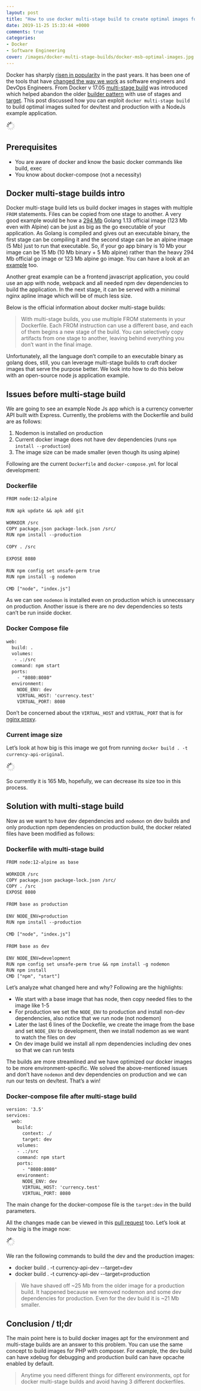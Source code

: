 ```yaml
---
layout: post
title: "How to use docker multi-stage build to create optimal images for dev and production"
date: 2019-11-25 15:33:44 +0000
comments: true
categories: 
- Docker
- Software Engineering
cover: /images/docker-multi-stage-builds/docker-msb-optimal-images.jpg
---
```


Docker has sharply [risen in popularity](https://trends.google.com/trends/explore?date=2015-11-23%202019-11-23&q=%2Fm%2F0wkcjgj,%2Fg%2F11gds4ys6t) in the past years. It has been one of the tools that have [changed the way we work](https://geshan.com.np/blog/2018/11/4-ways-docker-changed-the-way-software-engineers-work-in-past-half-decade/) as software engineers and DevOps Engineers. From Docker v 17.05 [multi-stage build](https://docs.docker.com/develop/develop-images/multistage-build/) was introduced which helped abandon the older [builder pattern](https://blog.alexellis.io/mutli-stage-docker-builds/) with use of stages and [target](https://docs.docker.com/engine/reference/commandline/build/#specifying-target-build-stage---target). This post discussed how you can exploit `docker multi-stage build` to build optimal images suited for dev/test and production with a NodeJs example application.

<img class="center" src="/images/generic/loading.gif" data-echo="/images/docker-multi-stage-builds/docker-msb-optimal-images.jpg" title="Use docker multi-stage build to create optimal images" alt="Streamline your docker image building with multi-stage builds for dev and production">

<!-- more -->

## Prerequisites

* You are aware of docker and know the basic docker commands like build, exec
* You know about docker-compose (not a necessity)


## Docker multi-stage builds intro

Docker multi-stage build lets us build docker images in stages with multiple `FROM` statements. Files can be copied from one stage to another. A very good example would be how a [294 Mb](https://microbadger.com/images/golang) Golang 1.13 official image (123 Mb even with Alpine) can be just as big as the go executable of your application. As Golang is compiled and gives out an executable binary, the first stage can be compiling it and the second stage can be an alpine image (5 Mb) just to run that executable. So, if your go app binary is 10 Mb your image can be 15 Mb (10 Mb binary + 5 Mb alpine) rather than the heavy 294 Mb official go image or 123 Mb alpine go image. You can have a look at an [example](https://medium.com/travis-on-docker/multi-stage-docker-builds-for-creating-tiny-go-images-e0e1867efe5a) too.

Another great example can be a frontend javascript application, you could use an app with node, webpack and all needed npm dev dependencies to build the application. In the next stage, it can be served with a minimal nginx apline image which will be of much less size.

Below is the official information about docker multi-stage builds:


> With multi-stage builds, you use multiple FROM statements in your Dockerfile. Each FROM instruction can use a different base, and each of them begins a new stage of the build. You can selectively copy artifacts from one stage to another, leaving behind everything you don’t want in the final image.

Unfortunately, all the language don’t compile to an executable binary as golang does, still, you can leverage multi-stage builds to craft docker images that serve the purpose better. We look into how to do this below with an open-source node js application example.

## Issues before multi-stage build

We are going to see an example Node Js app which is a currency converter API built with Express. Currently, the problems with the Dockerfile and build are as follows:

1. Nodemon is installed on production
1. Current docker image does not have dev dependencies (runs `npm install --production`)
1. The image size can be made smaller (even though its using alpine)

Following are the current `Dockerfile` and `docker-compose.yml` for local development:

### Dockerfile

```
FROM node:12-alpine

RUN apk update && apk add git

WORKDIR /src
COPY package.json package-lock.json /src/
RUN npm install --production

COPY . /src

EXPOSE 8080

RUN npm config set unsafe-perm true
RUN npm install -g nodemon

CMD ["node", "index.js"]
```

As we can see `nodemon` is installed even on production which is unnecessary on production. Another issue is there are no dev dependencies so tests can’t be run inside docker.

### Docker Compose file

```
web:
  build: .
  volumes:
   - .:/src
  command: npm start
  ports:
    - "8080:8080"
  environment:
    NODE_ENV: dev
    VIRTUAL_HOST: 'currency.test'
    VIRTUAL_PORT: 8080
```

Don’t be concerned about the `VIRTUAL_HOST` and `VIRTUAL_PORT` that is for [nginx proxy](https://github.com/jwilder/nginx-proxy).

### Current image size

Let’s look at how big is this image we got from running `docker build . -t currency-api-original`.

<img class="center" src="/images/generic/loading.gif" data-echo="/images/docker-multi-stage-builds/01original-docker-image.jpg" title="Original docker image before multi-stage build" alt="Original docker image before multi-stage build">

So currently it is 165 Mb, hopefully, we can decrease its size too in this process.

## Solution with multi-stage build

Now as we want to have dev dependencies and `nodemon` on dev builds and only production npm dependencies on production build, the docker related files have been modified as follows:

### Dockerfile with multi-stage build

```
FROM node:12-alpine as base

WORKDIR /src
COPY package.json package-lock.json /src/
COPY . /src
EXPOSE 8080

FROM base as production

ENV NODE_ENV=production
RUN npm install --production

CMD ["node", "index.js"]

FROM base as dev

ENV NODE_ENV=development
RUN npm config set unsafe-perm true && npm install -g nodemon
RUN npm install
CMD ["npm", "start"]
```

Let’s analyze what changed here and why? Following are the highlights:

* We start with a base image that has node, then copy needed files to the image like 1-5
* For production we set the `NODE_ENV` to production and install non-dev dependencies, also notice that we run node (not nodemon)
* Later the last 6 lines of the Dockefile, we create the image from the base and set `NODE_ENV` to development, then we install nodemon as we want to watch the files on dev
* On dev image build we install all npm dependencies including dev ones so that we can run tests

The builds are more streamlined and we have optimized our docker images to be more environment-specific. We solved the above-mentioned issues and don’t have `nodemon` and dev dependencies on production and we can run our tests on dev/test. That’s a win!

### Docker-compose file after multi-stage build

```
version: '3.5'
services:
  web:
    build:
      context: ./
      target: dev
    volumes:
    - .:/src
    command: npm start
    ports:
      - "8080:8080"
    environment:
      NODE_ENV: dev
      VIRTUAL_HOST: 'currency.test'
      VIRTUAL_PORT: 8080
```
The main change for the docker-compose file is the `target:dev` in the build parameters.

All the changes made can be viewed in this [pull request](https://github.com/geshan/currency-api/pull/49) too. Let’s look at how big is the image now:

<img class="center" src="/images/generic/loading.gif" data-echo="/images/docker-multi-stage-builds/02optimized-docker-image.jpg" title="Smaller and environment optimized images after multi-stage build" alt="Smaller and environment optimized images after multi-stage build">

We ran the following commands to build the dev and the production images:

* docker build . -t currency-api-dev --target=dev
* docker build . -t currency-api-dev --target=production

> We have shaved off ~25 Mb from the older image for a production build. It happened because we removed nodemon and some dev dependencies for production. Even for the dev build it is ~21 Mb smaller.

## Conclusion / tl;dr

The main point here is to build docker images apt for the environment and multi-stage builds are an answer to this problem. You can use the same concept to build images for PHP with composer. For example, the dev build can have xdebug for debugging and production build can have opcache enabled by default. 

> Anytime you need different things for different environments, opt for docker multi-stage builds and avoid having 3 different dockerfiles.
